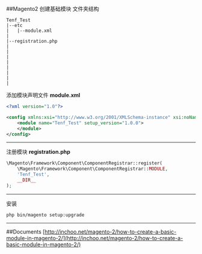 ##Magento2 创建基础模块
文件夹结构
```text
Tenf_Test
|--etc
|   |--module.xml
|
|--registration.php
|
|
|
|
|
|
|
|
```

添加模块声明文件 **module.xml**

```xml
<?xml version="1.0"?>

<config xmlns:xsi="http://www.w3.org/2001/XMLSchema-instance" xsi:noNamespaceSchemaLocation="urn:magento:framework:Module/etc/module.xsd">
    <module name="Tenf_Test" setup_version="1.0.0">
    </module>
</config>
```
- - -

注册模块 **registration.php**
```php
\Magento\Framework\Component\ComponentRegistrar::register(
    \Magento\Framework\Component\ComponentRegistrar::MODULE,
    'Tenf_Test',
    __DIR__
);
```
- - -
安装
```shell
php bin/magento setup:upgrade
```
- - -


##Documents
[http://inchoo.net/magento-2/how-to-create-a-basic-module-in-magento-2/](http://inchoo.net/magento-2/how-to-create-a-basic-module-in-magento-2/)